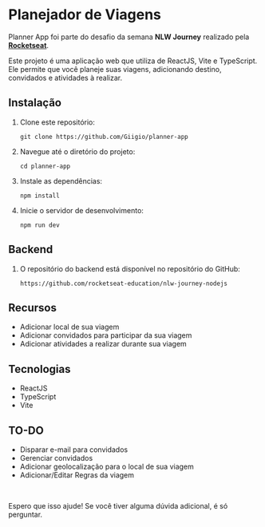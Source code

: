 <h1>Planejador de Viagens</h1>

<p>Planner App foi parte do desafio da semana <strong>NLW Journey</strong> realizado pela <strong><a href="https://github.com/rocketseat-education/" target="_blank">Rocketseat</a></strong>.</p>
<p>Este projeto é uma aplicação web que utiliza de ReactJS, Vite e TypeScript. Ele permite que você planeje suas viagens, adicionando destino, convidados e atividades à realizar.</p>

<h2>Instalação</h2>

<ol>
  <li>Clone este repositório:
    <pre><code>git clone https://github.com/Giigio/planner-app</code></pre>
  </li>
  <li>Navegue até o diretório do projeto:
    <pre><code>cd planner-app</code></pre>
  </li>
  <li>Instale as dependências:
    <pre><code>npm install</code></pre>
  </li>
  <li>Inicie o servidor de desenvolvimento:
    <pre><code>npm run dev</code></pre>
  </li>
</ol>

<h2>Backend</h2>
<ol>
  <li>O repositório do backend está disponível no repositório do GitHub:
    <pre><code>https://github.com/rocketseat-education/nlw-journey-nodejs</code></pre>
  </li>
</ol>

<h2>Recursos</h2>

<ul>
  <li>Adicionar local de sua viagem</li>
  <li>Adicionar convidados para participar da sua viagem</li>
  <li>Adicionar atividades a realizar durante sua viagem</li>
</ul>

<h2>Tecnologias</h2>

<ul>
  <li>ReactJS</li>
  <li>TypeScript</li>
  <li>Vite</li>
</ul>

<h2>TO-DO</h2>
<ul>
  <li>Disparar e-mail para convidados</li>
  <li>Gerenciar convidados</li>
  <li>Adicionar geolocalização para o local de sua viagem</li>
  <li>Adicionar/Editar Regras da viagem</li>
</ul>

</br>

<p>Espero que isso ajude! Se você tiver alguma dúvida adicional, é só perguntar.</p>
